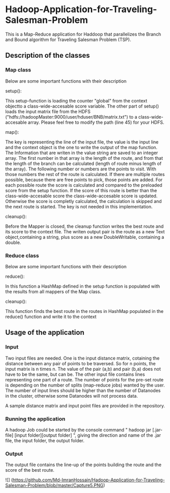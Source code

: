 # Hadoop-Application-for-Traveling-Salesman-Problem
This is a Map-Reduce application for Haddoop that parallelizes the Branch and Bound algorithm for Traveling Salesman Problem (TSP).

## Description of the classes
### Map class
Below are some important functions with their description

setup():

This setup-function is loading the counter "global" from the context objectto a class-wide-accesable score variable. The other part of setup() loads the input matrix file from the HDFS ("hdfs://hadoopMaster:9000/user/hduser/BNB/matrix.txt") to a class-wide-accesable array. Please feel free to modify the path (line 45) for your HDFS.

map():

The key is representing the line of the input file, the value is the input line and the context object is the one to write the output of the map function. The Information that are writen in the value string are saved to an integer array. The first number in
that array is the length of the route, and from that the length of the branch can be calculated (length of route minus length of the array). The following number or numbers are the points to visit. With those numbers the rest of the route is calculated. If there are multiple routes possible, because there are free points to pick, those points are added. For each possible route the score is calculated and compared to the preloaded score from the setup function. If the score of this route is better than the class-wide-accesable score the class-wide-accesable score is updated. Otherwise the score is completly calculated, the calculation is skipped and the next route is started. The key is not needed in this implementation.

cleanup(): 

Before the Mapper is closed, the cleanup function writes the best route and its score to the context file. The writen output pair is the route as a new Text object,containing a string, plus score as a new DoubleWritable, containing a double.

### Reduce class
Below are some important functions with their description

reduce():

In this function a HashMap defined in the setup function is populated with the results from all mappers of the Map class.

cleanup(): 

This function finds the best route in the routes in HashMap populated in the reduce() function and write it to the context

## Usage of the application
### Input
Two input files are needed. One is the input distance matrix, cotaining the distance between any pair of points to be traversed. So for n points, the input matrix is n times n. The value of the pair (a,b) and pair (b,a) does not have to be the same, but can be. The other input file contains lines representing one part of a route. The number of points for the pre-set route is depending on the number of splits (map-reduce jobs) wanted by the user. The number of input lines should be higher than the number of Datanodes in the cluster, otherwise some Datanodes will not process data.

A sample distance matrix and input point files are provided in the repository.

### Running the application
A hadoop Job could be started by the console command " hadoop jar [.jar-file] [input folder][output folder] ", giving the direction and name of the .jar file, the input folder, the output folder. 

### Output
The output file contains the line-up of the points building the route and the score of the best route.

![] (https://github.com/Md-ImranHossain/Hadoop-Application-for-Traveling-Salesman-Problem/blob/master/Capture5.PNG)
